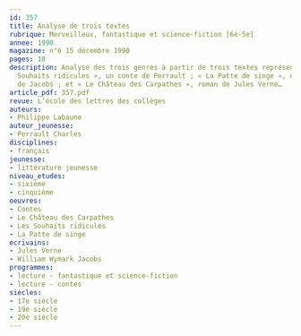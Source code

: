 ```yaml
---
id: 357
title: Analyse de trois textes
rubrique: Merveilleux, fantastique et science-fiction [6e-5e]
annee: 1990
magazine: n°6 15 décembre 1990
pages: 10
description: Analyse des trois genres à partir de trois textes représentatifs : « Les
  Souhaits ridicules », un conte de Perrault ; « La Patte de singe », une nouvelle
  de Jacobs ; et « Le Château des Carpathes », roman de Jules Verne…
article_pdf: 357.pdf
revue: L’école des lettres des collèges
auteurs:
- Philippe Labaune
auteur_jeunesse:
- Perrault Charles
disciplines:
- français
jeunesse:
- littérature jeunesse
niveau_etudes:
- sixième
- cinquième
oeuvres:
- Contes
- Le Château des Carpathes
- Les Souhaits ridicules
- La Patte de singe
ecrivains:
- Jules Verne
- William Wymark Jacobs
programmes:
- lecture - fantastique et science-fiction
- lecture - contes
siecles:
- 17e siècle
- 19e siècle
- 20e siècle
---
```

